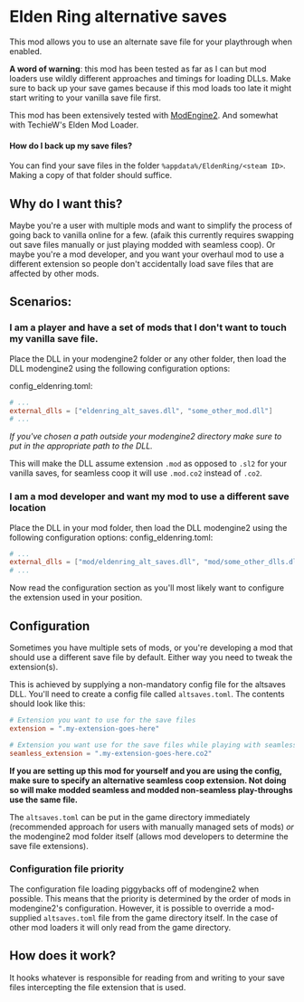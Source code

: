 # Elden Ring alternative saves

This mod allows you to use an alternate save file for your playthrough when enabled.

**A word of warning**: this mod has been tested as far as I can but mod loaders use wildly different approaches and timings
for loading DLLs. Make sure to back up your save games because if this mod loads too late it might start writing to your
vanilla save file first.

This mod has been extensively tested with [ModEngine2](https://github.com/soulsmods/ModEngine2). And somewhat with
TechieW's Elden Mod Loader.

#### How do I back up my save files?
You can find your save files in the folder `%appdata%/EldenRing/<steam ID>`. Making a copy of that folder should suffice.

## Why do I want this?
Maybe you're a user with multiple mods and want to simplify the process of going back to vanilla online for a few.
(afaik this currently requires swapping out save files manually or just playing modded with seamless coop).
Or maybe you're a mod developer, and you want your overhaul mod to use a different extension so people don't accidentally
load save files that are affected by other mods.

## Scenarios:

### I am a player and have a set of mods that I don't want to touch my vanilla save file.
Place the DLL in your modengine2 folder or any other folder, then load the DLL modengine2 using the following
configuration options:

config_eldenring.toml:
```toml
# ...
external_dlls = ["eldenring_alt_saves.dll", "some_other_mod.dll"]
# ...
```
*If you've chosen a path outside your modengine2 directory make sure to put in the appropriate path to the DLL.*

This will make the DLL assume extension `.mod` as opposed to `.sl2` for your vanilla saves, for seamless coop it will
use `.mod.co2` instead of `.co2`.

### I am a mod developer and want my mod to use a different save location
Place the DLL in your mod folder, then load the DLL modengine2 using the following configuration options:
config_eldenring.toml:
```toml
# ...
external_dlls = ["mod/eldenring_alt_saves.dll", "mod/some_other_dlls.dll"]
# ...
```
Now read the configuration section as you'll most likely want to configure the extension used in your position.

## Configuration
Sometimes you have multiple sets of mods, or you're developing a mod that should use a different save file by default.
Either way you need to tweak the extension(s).

This is achieved by supplying a non-mandatory config file for the altsaves DLL. You'll need to create a config file
called `altsaves.toml`. The contents should look like this:
```toml
# Extension you want to use for the save files
extension = ".my-extension-goes-here"

# Extension you want use for the save files while playing with seamless coop enabled.
seamless_extension = ".my-extension-goes-here.co2"
```

**If you are setting up this mod for yourself and you are using the config, make sure to specify an alternative seamless
coop extension. Not doing so will make modded seamless and modded non-seamless play-throughs use the same file.**

The `altsaves.toml` can be put in the game directory immediately (recommended approach for users with manually managed 
sets of mods) *or* the modengine2 mod folder itself (allows mod developers to determine the save file extensions).

### Configuration file priority
The configuration file loading piggybacks off of modengine2 when possible. This means that the priority is determined
by the order of mods in modengine2's configuration. However, it is possible to override a mod-supplied `altsaves.toml`
file from the game directory itself. In the case of other mod loaders it will only read from the game directory.

## How does it work?
It hooks whatever is responsible for reading from and writing to your save files intercepting the file extension that
is used.